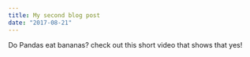 ```yaml
---
title: My second blog post
date: "2017-08-21"
---
```


Do Pandas eat bananas? check out this short video that shows that yes!
